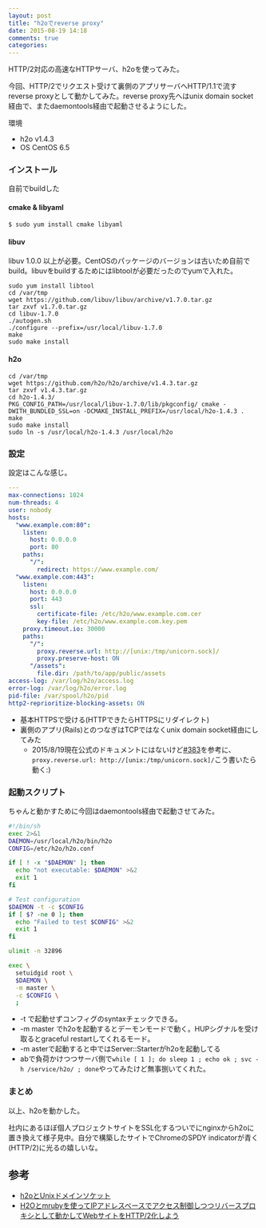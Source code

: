 ```yaml
---
layout: post
title: "h2oでreverse proxy"
date: 2015-08-19 14:18
comments: true
categories: 
---
```


HTTP/2対応の高速なHTTPサーバ、h2oを使ってみた。

<!--more-->

今回、HTTP/2でリクエスト受けて裏側のアプリサーバへHTTP/1.1で流すreverse proxyとして動かしてみた。reverse proxy先へはunix domain socket経由で、またdaemontools経由で起動させるようにした。


環境

* h2o v1.4.3
* OS CentOS 6.5

### インストール

自前でbuildした

#### cmake & libyaml

```
$ sudo yum install cmake libyaml
```

#### libuv

libuv 1.0.0 以上が必要。CentOSのパッケージのバージョンは古いため自前でbuild。libuvをbuildするためにはlibtoolが必要だったのでyumで入れた。

```
sudo yum install libtool
cd /var/tmp
wget https://github.com/libuv/libuv/archive/v1.7.0.tar.gz
tar zxvf v1.7.0.tar.gz
cd libuv-1.7.0
./autogen.sh
./configure --prefix=/usr/local/libuv-1.7.0
make
sudo make install
```

#### h2o

```
cd /var/tmp
wget https://github.com/h2o/h2o/archive/v1.4.3.tar.gz
tar zxvf v1.4.3.tar.gz
cd h2o-1.4.3/
PKG_CONFIG_PATH=/usr/local/libuv-1.7.0/lib/pkgconfig/ cmake -DWITH_BUNDLED_SSL=on -DCMAKE_INSTALL_PREFIX=/usr/local/h2o-1.4.3 .
make
sudo make install
sudo ln -s /usr/local/h2o-1.4.3 /usr/local/h2o
```

### 設定

設定はこんな感じ。

```yaml /etc/h2o/h2o.conf
---
max-connections: 1024
num-threads: 4
user: nobody
hosts:
  "www.example.com:80":
    listen:
      host: 0.0.0.0
      port: 80
    paths:
      "/":
        redirect: https://www.example.com/
  "www.example.com:443":
    listen:
      host: 0.0.0.0
      port: 443
      ssl:
        certificate-file: /etc/h2o/www.example.com.cer
        key-file: /etc/h2o/www.example.com.key.pem
    proxy.timeout.io: 30000
    paths:
      "/":
        proxy.reverse.url: http://[unix:/tmp/unicorn.sock]/
        proxy.preserve-host: ON
      "/assets":
        file.dir: /path/to/app/public/assets
access-log: /var/log/h2o/access.log
error-log: /var/log/h2o/error.log
pid-file: /var/spool/h2o/pid
http2-reprioritize-blocking-assets: ON
```

* 基本HTTPSで受ける(HTTPできたらHTTPSにリダイレクト)
* 裏側のアプリ(Rails)とのつなぎはTCPではなくunix domain socket経由にしてみた
  * 2015/8/19現在公式のドキュメントにはないけど[#383](https://github.com/h2o/h2o/issues/383)を参考に、`proxy.reverse.url: http://[unix:/tmp/unicorn.sock]/`こう書いたら動く:)


### 起動スクリプト

ちゃんと動かすために今回はdaemontools経由で起動させてみた。

```sh /service/h2o/run
#!/bin/sh
exec 2>&1
DAEMON=/usr/local/h2o/bin/h2o
CONFIG=/etc/h2o/h2o.conf

if [ ! -x "$DAEMON" ]; then
  echo "not executable: $DAEMON" >&2
  exit 1
fi

# Test configuration
$DAEMON -t -c $CONFIG
if [ $? -ne 0 ]; then
  echo "Failed to test $CONFIG" >&2
  exit 1
fi

ulimit -n 32896

exec \
  setuidgid root \
  $DAEMON \
  -m master \
  -c $CONFIG \
  ;
```

* -t で起動せずコンフィグのsyntaxチェックできる。
* -m master でh2oを起動するとデーモンモードで動く。HUPシグナルを受け取るとgraceful restartしてくれるモード。
* -m asterで起動すると中ではServer::Starterがh2oを起動してる
* abで負荷かけつつサーバ側で`while [ 1 ]; do sleep 1 ; echo ok ; svc -h /service/h2o/ ; done`やってみたけど無事捌いてくれた。

### まとめ

以上、h2oを動かした。

社内にあるほぼ個人プロジェクトサイトをSSL化するついでにnginxからh2oに置き換えて様子見中。自分で構築したサイトでChromeのSPDY indicatorが青く(HTTP/2)に光るの嬉しいな。

## 参考

* [h2oとUnixドメインソケット](http://qiita.com/cubicdaiya/items/d6f3a165fa29e199afb1)
* [H2Oとmrubyを使ってIPアドレスベースでアクセス制御しつつリバースプロキシとして動かしてWebサイトをHTTP/2化しよう](http://hb.matsumoto-r.jp/entry/2015/07/31/220948)
